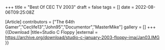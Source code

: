 +++
title = "Best Of CEC TV 2003"
draft = false
tags = []
date = 2022-08-06T09:25:08Z

[Article]
contributors = ["The 64th Gamer","Ceclife13","John95","Documentor","MasterMike"]
gallery = []
+++
{{Download
|title=Studio C Floppy
|external = https://archive.org/download/studio-c-january-2003-floppy-ima/Jan03.IMG
}}